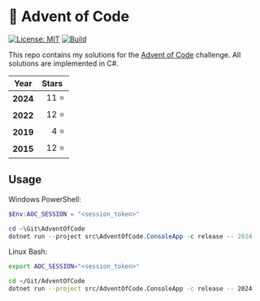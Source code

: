 # 🎄 Advent of Code

[![License: MIT](https://img.shields.io/badge/License-MIT-blue)](https://github.com/ketantailor/AdventOfCode/blob/main/LICENSE) [![Build](https://github.com/ketantailor/AdventOfCode/actions/workflows/build.yaml/badge.svg?branch=main)](https://github.com/ketantailor/AdventOfCode/actions/workflows/build.yaml)

This repo contains my solutions for the [Advent of Code](https://adventofcode.com/) challenge. All solutions are implemented in C#.

Year     | Stars&nbsp;
-------- | ----:
**2024** | 11 ⭐
**2022** | 12 ⭐
**2019** | 4 ⭐
**2015** | 12 ⭐

## Usage

Windows PowerShell:
```powershell
$Env:AOC_SESSION = "<session_token>"

cd ~\Git\AdventOfCode
dotnet run --project src\AdventOfCode.ConsoleApp -c release -- 2024
```

Linux Bash:
```bash
export AOC_SESSION="<session_token>"

cd ~/Git/AdventOfCode
dotnet run --project src/AdventOfCode.ConsoleApp -c release -- 2024
```